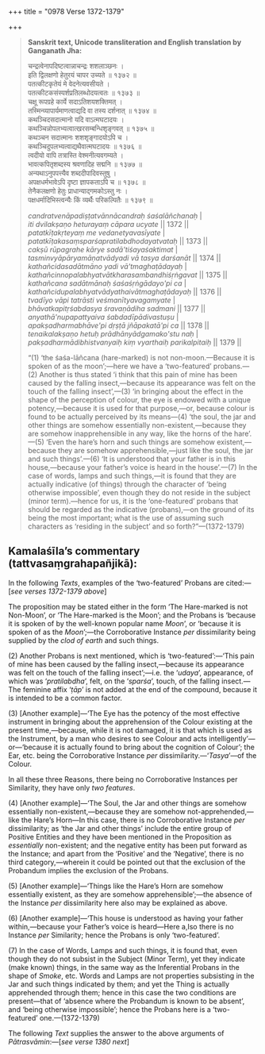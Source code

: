 +++
title = "0978 Verse 1372-1379"

+++
> **Sanskrit text, Unicode transliteration and English translation by Ganganath Jha:** 
>
> चन्द्रत्वेनापदिष्टत्वान्नाचन्द्रः शशलाञ्छनः ।  
> इति द्विलक्षणो हेतुरयं चापर उच्यते ॥ १३७२ ॥  
> पतत्कीटकृतेयं मे वेदनेत्यवसीयते ।  
> पतत्कीटकसंस्पर्शप्रतिलब्धोदयत्वतः ॥ १३७३ ॥  
> चक्षू रूपग्रहे कार्ये सदाऽतिशयशक्तिमत् ।  
> तस्मिन्व्यापार्यमाणत्वाद्यदि वा तस्य दर्शनात् ॥ १३७४ ॥  
> कथञ्चिदसदात्मानो यदि वाऽत्मघटादयः ।  
> कथञ्चिन्नोपलभ्यत्वात्खरसम्बन्धिशृङ्गवत् ॥ १३७५ ॥  
> कथञ्चन सदात्मानः शशशृङ्गादयोऽपि च ।  
> कथञ्चिदुपलभ्यत्वाद्यथैवात्मघटादयः ॥ १३७६ ॥  
> त्वदीयो वापि तत्रास्ति वेश्मनीत्यवगम्यते ।  
> भावत्कपितृशब्दस्य श्रवणादिह सद्मनि ॥ १३७७ ॥  
> अन्यथाऽनुपपत्त्यैव शब्ददीपादिवस्तुषु ।  
> अपक्षधर्मभावेऽपि दृष्टा ज्ञापकताऽपि च ॥ १३७८ ॥  
> तेनैकलक्षणो हेतुः प्राधान्याद्गमकोऽस्तु नः ।  
> पक्षधर्मादिभिस्त्वन्यैः किं व्यर्थैः परिकल्पितैः ॥ १३७९ ॥ 
>
> *candratvenāpadiṣṭatvānnācandraḥ śaśalāñchanaḥ* \|  
> *iti dvilakṣaṇo heturayaṃ cāpara ucyate* \|\| 1372 \|\|  
> *patatkīṭakṛteyaṃ me vedanetyavasīyate* \|  
> *patatkīṭakasaṃsparśapratilabdhodayatvataḥ* \|\| 1373 \|\|  
> *cakṣū rūpagrahe kārye sadā'tiśayaśaktimat* \|  
> *tasminvyāpāryamāṇatvādyadi vā tasya darśanāt* \|\| 1374 \|\|  
> *kathañcidasadātmāno yadi vā'tmaghaṭādayaḥ* \|  
> *kathañcinnopalabhyatvātkharasambandhiśṛṅgavat* \|\| 1375 \|\|  
> *kathañcana sadātmānaḥ śaśaśṛṅgādayo'pi ca* \|  
> *kathañcidupalabhyatvādyathaivātmaghaṭādayaḥ* \|\| 1376 \|\|  
> *tvadīyo vāpi tatrāsti veśmanītyavagamyate* \|  
> *bhāvatkapitṛśabdasya śravaṇādiha sadmani* \|\| 1377 \|\|  
> *anyathā'nupapattyaiva śabdadīpādivastuṣu* \|  
> *apakṣadharmabhāve'pi dṛṣṭā jñāpakatā'pi ca* \|\| 1378 \|\|  
> *tenaikalakṣaṇo hetuḥ prādhānyādgamako'stu naḥ* \|  
> *pakṣadharmādibhistvanyaiḥ kiṃ vyarthaiḥ parikalpitaiḥ* \|\| 1379 \|\| 
>
> “(1) ‘the śaśa-lāñcana (hare-marked) is not non-moon.—Because it is spoken of as the moon’;—here we have a ‘two-featured’ probans.—(2) Another is thus stated ‘i think that this pain of mine has been caused by the falling insect,—because its appearance was felt on the touch of the falling insect’,—(3) ‘in bringing about the effect in the shape of the perception of colour, the eye is endowed with a unique potency,—because it is used for that purpose,—or, because colour is found to be actually perceived by its means—(4) ‘the soul, the jar and other things are somehow essentially non-existent,—because they are somehow inapprehensible in any way, like the horns of the hare’.—(5) ‘Even the hare’s horn and such things are somehow existent,—because they are somehow apprehensible,—just like the soul, the jar and such things’.—(6) ‘It is understood that your father is in this house,—because your father’s voice is heard in the house’.—(7) In the case of words, lamps and such things,—it is found that they are actually indicative (of things) through the character of ‘being otherwise impossible’, even though they do not reside in the subject (minor term).—hence for us, it is the ‘one-featured’ probans that should be regarded as the indicative (probans),—on the ground of its being the most important; what is the use of assuming such characters as ‘residing in the subject’ and so forth?”—(1372-1379)



## Kamalaśīla’s commentary (tattvasaṃgrahapañjikā):

In the following *Texts*, examples of the ‘two-featured’ Probans are cited:—[*see verses 1372-1379 above*]

The proposition may be stated either in the form ‘The Hare-marked is not Non-Moon’, or ‘The Hare-marked is the Moon’; and the Probans is ‘because it is spoken of by the well-known popular name *Moon*’, or ‘because it is spoken of as the *Moon*’;—the Corroborative Instance *per* dissimilarity being supplied by the *clod of earth* and such things.

\(2\) Another Probans is next mentioned, which is ‘two-featured’:—‘This pain of mine has been caused by the falling insect,—because its appearance was felt on the touch of the falling insect’;—i.e. the ‘*udaya*’, appearance, of which was ‘*pratilabdha*’, felt, on the ‘*sparśa*’, touch, of the falling insect.—The feminine affix ‘*ṭāp*’ is not added at the end of the compound, because it is intended to be a common factor.

\(3\) [Another example]—‘The Eye has the potency of the most effective instrument in bringing about the apprehension of the Colour existing at the present time,—because, while it is not damaged, it is that which is used as the Instrument, by a man who desires to see Colour and acts intelligently’—or—‘because it is actually found to bring about the cognition of Colour’; the Ear, etc. being the Corroborative Instance *per* dissimilarity.—‘*Tasya*’—of the Colour.

In all these three Reasons, there being no Corroborative Instances per Similarity, they have only *two features*.

\(4\) [Another example]—‘The Soul, the Jar and other things are somehow essentially non-existent,—because they are somehow not-apprehended,—like the Hare’s Horn—In this case, there is no Corroborative Instance *per* dissimilarity; as ‘the Jar and other things’ include the entire group of Positive Entities and they have been mentioned in the Proposition as *essentially* non-existent; and the negative entity has been put forward as the Instance; and apart from the ‘Positive’ and the ‘Negative’, there is no third category,—wherein it could be pointed out that the exclusion of the Probandum implies the exclusion of the Probans.

\(5\) [Another example]—‘Things like the Hare’s Horn are somehow essentially existent, as they are somehow apprehensible’;—the absence of the Instance *per* dissimilarity here also may be explained as above.

\(6\) [Another example]—‘This house is understood as having your father within,—because your Father’s voice is heard—Here a,Iso there is no Instance *per* Similarity; hence the Probans is only ‘two-featured’.

\(7\) In the case of Words, Lamps and such things, it is found that, even though they do not subsist in the Subject (Minor Term), yet they indicate (make known) things, in the same way as the Inferential Probans in the shape of *Smoke*, etc. Words and Lamps are not properties subsisting in the Jar and such things indicated by them; and yet the Thing is actually apprehended through them; hence in this case the two conditions are present—that of ‘absence where the Probandum is known to be absent’, and ‘being otherwise impossible’; hence the Probans here is a ‘two-featured’ one.—(1372-1379)

The following *Text* supplies the answer to the above arguments of *Pātrasvāmin*:—[*see verse 1380 next*]


